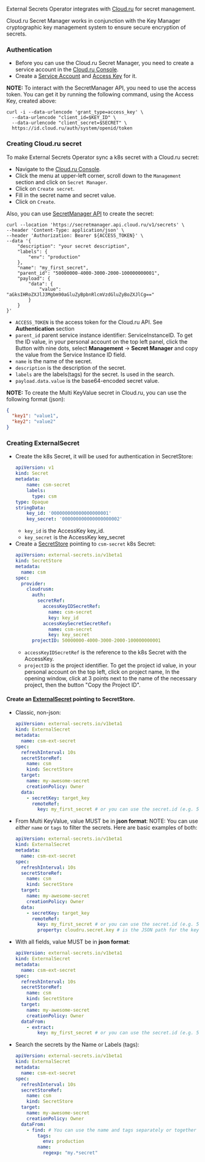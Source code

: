 External Secrets Operator integrates with [Cloud.ru](https://cloud.ru) for secret management.

Cloud.ru Secret Manager works in conjunction with the Key Manager cryptographic key management system to ensure secure
encryption of secrets.

### Authentication

* Before you can use the Cloud.ru Secret Manager, you need to create a service account in
  the [Cloud.ru Console](https://console.cloud.ru).
* Create a [Service Account](https://cloud.ru/ru/docs/console_api/ug/topics/guides__service_accounts_create.html)
  and [Access Key](https://cloud.ru/ru/docs/console_api/ug/topics/guides__service_accounts_key.html) for it.

**NOTE:** To interact with the SecretManager API, you need to use the access token. You can get it by running the
following command, using the Access Key, created above:

```shell
curl -i --data-urlencode 'grant_type=access_key' \
  --data-urlencode "client_id=$KEY_ID" \
  --data-urlencode "client_secret=$SECRET" \
  https://id.cloud.ru/auth/system/openid/token
```

### Creating Cloud.ru secret

To make External Secrets Operator sync a k8s secret with a Cloud.ru secret:

* Navigate to the [Cloud.ru Console](https://console.cloud.ru/).
* Click the menu at upper-left corner, scroll down to the `Management` section and click on `Secret Manager`.
* Click on `Create secret`.
* Fill in the secret name and secret value.
* Click on `Create`.

Also, you can use [SecretManager API](https://cloud.ru/ru/docs/scsm/ug/topics/guides__add-secret.html) to create the
secret:

```shell
curl --location 'https://secretmanager.api.cloud.ru/v1/secrets' \
--header 'Content-Type: application/json' \
--header 'Authorization: Bearer ${ACCESS_TOKEN}' \
--data '{
    "description": "your secret description",
    "labels": {
        "env": "production"
    },
    "name": "my_first_secret",
    "parent_id": "50000000-4000-3000-2000-100000000001",
    "payload": {
        "data": {
            "value": "aGksIHRoZXJlJ3Mgbm90aGluZyBpbnRlcmVzdGluZyBoZXJlCg=="
        }
    }
}'
```

* `ACCESS_TOKEN` is the access token for the Cloud.ru API. See **Authentication** section
* `parent_id` parent service instance identifier: ServiceInstanceID. To get the ID value, in your personal account on
  the top left panel, click the Button with nine dots, select **Management** → **Secret Manager** and copy the value
  from the Service Instance ID field.
* `name` is the name of the secret.
* `description` is the description of the secret.
* `labels` are the labels(tags) for the secret. Is used in the search.
* `payload.data.value` is the base64-encoded secret value.

**NOTE:** To create the Multi KeyValue secret in Cloud.ru, you can use the following format (json):

```json
{
  "key1": "value1",
  "key2": "value2"
}
```

### Creating ExternalSecret

* Create the k8s Secret, it will be used for authentication in SecretStore:
    ```yaml
    apiVersion: v1
    kind: Secret
    metadata:
        name: csm-secret
        labels:
          type: csm
    type: Opaque
    stringData:
        key_id: '000000000000000000001'
        key_secret: '000000000000000000002'
    ```
    * `key_id` is the AccessKey key_id.
    * `key_secret` is the AccessKey key_secret
* Create a [SecretStore](../api/secretstore.md) pointing to `csm-secret` k8s Secret:
    ```yaml
    apiVersion: external-secrets.io/v1beta1
    kind: SecretStore
    metadata:
      name: csm
    spec:
      provider:
        cloudrusm:
          auth:
            secretRef:
              accessKeyIDSecretRef:
                name: csm-secret
                key: key_id
              accessKeySecretSecretRef:
                name: csm-secret
                key: key_secret
          projectID: 50000000-4000-3000-2000-100000000001
    ```
    * `accessKeyIDSecretRef` is the reference to the k8s Secret with the AccessKey.
    * `projectID`  is the project identifier. To get the project id value, in your
      personal account on the top left, click on project name, In the opening window,
      click at 3 points next to the name of the necessary project, then the button "Copy the Project ID".
#### Create an [ExternalSecret](../api/externalsecret.md) pointing to SecretStore.
  * Classic, non-json:
    ```yaml
    apiVersion: external-secrets.io/v1beta1
    kind: ExternalSecret
    metadata:
      name: csm-ext-secret
    spec:
      refreshInterval: 10s
      secretStoreRef:
        name: csm
        kind: SecretStore
      target:
        name: my-awesome-secret
        creationPolicy: Owner
      data:
        - secretKey: target_key
          remoteRef:
            key: my_first_secret # or you can use the secret.id (e.g. 50000000-4000-3000-2000-100000000001)
    ```
  * From Multi KeyValue, value MUST be in **json format**:
  NOTE: You can use *either* `name` or `tags` to filter the secrets. Here are basic examples of both:
    ```yaml
    apiVersion: external-secrets.io/v1beta1
    kind: ExternalSecret
    metadata:
      name: csm-ext-secret
    spec:
      refreshInterval: 10s
      secretStoreRef:
        name: csm
        kind: SecretStore
      target:
        name: my-awesome-secret
        creationPolicy: Owner
      data:
        - secretKey: target_key
          remoteRef:
            key: my_first_secret # or you can use the secret.id (e.g. 50000000-4000-3000-2000-100000000001)
            property: cloudru.secret.key # is the JSON path for the key in the secret value.
    ```

  * With all fields, value MUST be in **json format**:
    ```yaml
    apiVersion: external-secrets.io/v1beta1
    kind: ExternalSecret
    metadata:
      name: csm-ext-secret
    spec:
      refreshInterval: 10s
      secretStoreRef:
        name: csm
        kind: SecretStore
      target:
        name: my-awesome-secret
        creationPolicy: Owner
      dataFrom:
        - extract:
            key: my_first_secret # or you can use the secret.id (e.g. 50000000-4000-3000-2000-100000000001)
    ```
  * Search the secrets by the Name or Labels (tags):
    ```yaml
    apiVersion: external-secrets.io/v1beta1
    kind: ExternalSecret
    metadata:
      name: csm-ext-secret
    spec:
      refreshInterval: 10s
      secretStoreRef:
        name: csm
        kind: SecretStore
      target:
        name: my-awesome-secret
        creationPolicy: Owner
      dataFrom:
        - find: # You can use the name and tags separately or together to search for secrets.
            tags:
              env: production
            name:
              regexp: "my.*secret"
    ```
